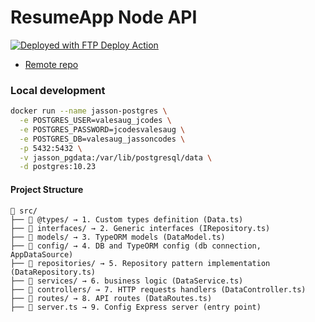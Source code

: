 # ResumeApp Node API
[<img alt="Deployed with FTP Deploy Action" src="https://img.shields.io/badge/Deployed With-FTP DEPLOY ACTION-%3CCOLOR%3E?style=for-the-badge&color=0077b6">](https://github.com/SamKirkland/FTP-Deploy-Action)

- [Remote repo](https://github.com/jassoncodes/jassoncodesapi.git)

### Local development 

```bash 
docker run --name jasson-postgres \
  -e POSTGRES_USER=valesaug_jcodes \
  -e POSTGRES_PASSWORD=jcodesvalesaug \
  -e POSTGRES_DB=valesaug_jassoncodes \
  -p 5432:5432 \
  -v jasson_pgdata:/var/lib/postgresql/data \
  -d postgres:10.23
```


#### Project Structure

```
📁 src/
├── 📁 @types/ → 1. Custom types definition (Data.ts)
├── 📁 interfaces/ → 2. Generic interfaces (IRepository.ts)
├── 📁 models/ → 3. TypeORM models (DataModel.ts)
├── 📁 config/ → 4. DB and TypeORM config (db connection, AppDataSource)
├── 📁 repositories/ → 5. Repository pattern implementation (DataRepository.ts)
├── 📁 services/ → 6. business logic (DataService.ts)
├── 📁 controllers/ → 7. HTTP requests handlers (DataController.ts)
├── 📁 routes/ → 8. API routes (DataRoutes.ts)
├── 📝 server.ts → 9. Config Express server (entry point)
```
